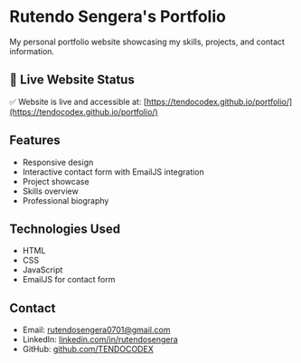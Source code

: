 # Rutendo Sengera's Portfolio

My personal portfolio website showcasing my skills, projects, and contact information.

## 🚀 Live Website Status

✅ Website is live and accessible at: [https://tendocodex.github.io/portfolio/](https://tendocodex.github.io/portfolio/)

## Features

- Responsive design
- Interactive contact form with EmailJS integration
- Project showcase
- Skills overview
- Professional biography

## Technologies Used

- HTML
- CSS
- JavaScript
- EmailJS for contact form

## Contact

- Email: rutendosengera0701@gmail.com
- LinkedIn: [linkedin.com/in/rutendosengera](https://linkedin.com/in/rutendosengera)
- GitHub: [github.com/TENDOCODEX](https://github.com/TENDOCODEX)
